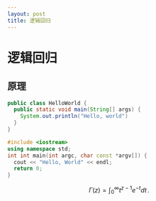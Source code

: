 ```yaml
---
layout: post
title: 逻辑回归
---
```


逻辑回归
==
原理
--

```java
public class HelloWorld {
  public static void main(String[] args) {
    System.out.println("Hello, world")
  }
}

```

```c++
#include <iostream>
using namespace std;
int int main(int argc, char const *argv[]) {
  cout << "Hello, World" << endl;
  return 0;
}
```

$$
\Gamma(z) = \int_0^\infty t^{z-1}e^{-t}dt\,.
$$
